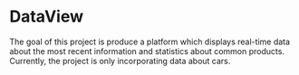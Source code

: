 # DataView

The goal of this project is produce a platform which displays real-time data about the most recent information and statistics about common products. Currently, the project is only incorporating data about cars.
